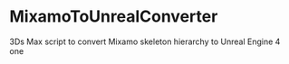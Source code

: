 # MixamoToUnrealConverter
3Ds Max script to convert Mixamo skeleton hierarchy to Unreal Engine 4 one
